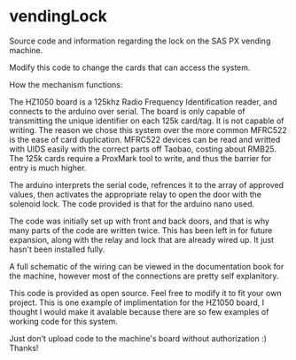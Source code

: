 # vendingLock
Source code and information regarding the lock on the SAS PX vending machine.


Modify this code to change the cards that can access the system. 

How the mechanism functions:

The HZ1050 board is a 125khz Radio Frequency Identification reader, and connects to the arduino over serial.
The board is only capable of transmitting the unique identifier on each 125k card/tag. It is not capable of writing.  The reason we chose this system over the more common MFRC522 is the ease of card duplication. MFRC522 devices can be read and writted with UIDS easily with the correct parts off Taobao, costing about RMB25. The 125k cards require a ProxMark tool to write, and thus the barrier for entry is much higher. 

The arduino interprets the serial code, refrences it to the array of approved values, then activates the appropriate relay to open the door with the solenoid lock.  The code provided is that for the arduino nano used.

The code was initially set up with front and back doors, and that is why many parts of the code are written twice. This has been left in for future expansion, along with the relay and lock that are already wired up. It just hasn't been installed fully. 

A full schematic of the wiring can be viewed in the documentation book for the machine, however most of the connections are pretty self explanitory.

This code is provided as open source. Feel free to modify it to fit your own project. This is one example of implimentation for the HZ1050 board, I thought I would make it avalable because there are so few examples of working code for this system. 

Just don't upload code to the machine's board without authorization :) Thanks! 
